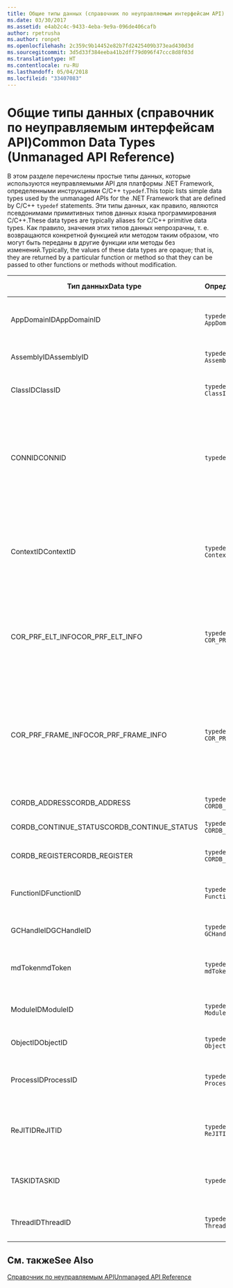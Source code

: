 ```yaml
---
title: Общие типы данных (справочник по неуправляемым интерфейсам API)
ms.date: 03/30/2017
ms.assetid: e4ab2c4c-9433-4eba-9e9a-096de406cafb
author: rpetrusha
ms.author: ronpet
ms.openlocfilehash: 2c359c9b14452e82b7fd2425409b373ead430d3d
ms.sourcegitcommit: 3d5d33f384eeba41b2dff79d096f47ccc8d8f03d
ms.translationtype: HT
ms.contentlocale: ru-RU
ms.lasthandoff: 05/04/2018
ms.locfileid: "33407083"
---
```

# <a name="common-data-types-unmanaged-api-reference"></a><span data-ttu-id="8f510-102">Общие типы данных (справочник по неуправляемым интерфейсам API)</span><span class="sxs-lookup"><span data-stu-id="8f510-102">Common Data Types (Unmanaged API Reference)</span></span>
<span data-ttu-id="8f510-103">В этом разделе перечислены простые типы данных, которые используются неуправляемыми API для платформы .NET Framework, определенными инструкциями C/C++ `typedef`.</span><span class="sxs-lookup"><span data-stu-id="8f510-103">This topic lists simple data types used by the unmanaged APIs for the .NET Framework that are defined by C/C++ `typedef` statements.</span></span> <span data-ttu-id="8f510-104">Эти типы данных, как правило, являются псевдонимами примитивных типов данных языка программирования C/C++.</span><span class="sxs-lookup"><span data-stu-id="8f510-104">These data types are typically aliases for C/C++ primitive data types.</span></span> <span data-ttu-id="8f510-105">Как правило, значения этих типов данных непрозрачны, т. е. возвращаются конкретной функцией или методом таким образом, что могут быть переданы в другие функции или методы без изменений.</span><span class="sxs-lookup"><span data-stu-id="8f510-105">Typically, the values of these data types are opaque; that is, they are returned by a particular function or method so that they can be passed to other functions or methods without modification.</span></span>  
  
|<span data-ttu-id="8f510-106">Тип данных</span><span class="sxs-lookup"><span data-stu-id="8f510-106">Data type</span></span>|<span data-ttu-id="8f510-107">Определение</span><span class="sxs-lookup"><span data-stu-id="8f510-107">Definition</span></span>|<span data-ttu-id="8f510-108">Определен в</span><span class="sxs-lookup"><span data-stu-id="8f510-108">Defined in</span></span>|<span data-ttu-id="8f510-109">Описание</span><span class="sxs-lookup"><span data-stu-id="8f510-109">Description</span></span>|  
|---------------|----------------|----------------|-----------------|  
|<span data-ttu-id="8f510-110">AppDomainID</span><span class="sxs-lookup"><span data-stu-id="8f510-110">AppDomainID</span></span>|`typedef UINT_PTR AppDomainID;`|<span data-ttu-id="8f510-111">corprof.h</span><span class="sxs-lookup"><span data-stu-id="8f510-111">corprof.h</span></span>|<span data-ttu-id="8f510-112">Идентификатор домена приложения.</span><span class="sxs-lookup"><span data-stu-id="8f510-112">The identifier of an application domain.</span></span>|  
|<span data-ttu-id="8f510-113">AssemblyID</span><span class="sxs-lookup"><span data-stu-id="8f510-113">AssemblyID</span></span>|`typedef UINT_PTR AssemblyID;`|<span data-ttu-id="8f510-114">corprof.h</span><span class="sxs-lookup"><span data-stu-id="8f510-114">corprof.h</span></span>|<span data-ttu-id="8f510-115">Идентификатор сборки.</span><span class="sxs-lookup"><span data-stu-id="8f510-115">The identifier of an assembly.</span></span>|  
|<span data-ttu-id="8f510-116">ClassID</span><span class="sxs-lookup"><span data-stu-id="8f510-116">ClassID</span></span>|`typedef UINT_PTR ClassID;`|<span data-ttu-id="8f510-117">corprof.h</span><span class="sxs-lookup"><span data-stu-id="8f510-117">corprof.h</span></span>|<span data-ttu-id="8f510-118">Идентификатор управляемого класса.</span><span class="sxs-lookup"><span data-stu-id="8f510-118">The identifier of a managed class.</span></span>|  
|<span data-ttu-id="8f510-119">CONNID</span><span class="sxs-lookup"><span data-stu-id="8f510-119">CONNID</span></span>|`typedef DWORD CONNID;`|<span data-ttu-id="8f510-120">cordebug.h, mscoree.h</span><span class="sxs-lookup"><span data-stu-id="8f510-120">cordebug.h, mscoree.h</span></span>|<span data-ttu-id="8f510-121">Идентификатор подключения для потока, подключенного к экземпляру Microsoft SQL Server.</span><span class="sxs-lookup"><span data-stu-id="8f510-121">The connection identifier for a thread that is connected to an instance of Microsoft SQL Server.</span></span>|  
|<span data-ttu-id="8f510-122">ContextID</span><span class="sxs-lookup"><span data-stu-id="8f510-122">ContextID</span></span>|`typedef UINT_PTR ContextID;`|<span data-ttu-id="8f510-123">corprof.h</span><span class="sxs-lookup"><span data-stu-id="8f510-123">corprof.h</span></span>|<span data-ttu-id="8f510-124">Идентификатор контекста, связанного с определенным управляемым потоком.</span><span class="sxs-lookup"><span data-stu-id="8f510-124">The identifier of the context associated with a particular managed thread.</span></span>|  
|<span data-ttu-id="8f510-125">COR_PRF_ELT_INFO</span><span class="sxs-lookup"><span data-stu-id="8f510-125">COR_PRF_ELT_INFO</span></span>|`typedef UINT_PTR COR_PRF_ELT_INFO;`|<span data-ttu-id="8f510-126">corprof.h</span><span class="sxs-lookup"><span data-stu-id="8f510-126">corprof.h</span></span>|<span data-ttu-id="8f510-127">Непрозрачный дескриптор, представляющий сведения об определенном кадре стека.</span><span class="sxs-lookup"><span data-stu-id="8f510-127">An opaque handle that represents information about a particular stack frame.</span></span>|  
|<span data-ttu-id="8f510-128">COR_PRF_FRAME_INFO</span><span class="sxs-lookup"><span data-stu-id="8f510-128">COR_PRF_FRAME_INFO</span></span>|`typedef UINT_PTR COR_PRF_FRAME_INFO;`|<span data-ttu-id="8f510-129">corprof.h</span><span class="sxs-lookup"><span data-stu-id="8f510-129">corprof.h</span></span>|<span data-ttu-id="8f510-130">Непрозрачный дескриптор, который указывает на кадр стека.</span><span class="sxs-lookup"><span data-stu-id="8f510-130">An opaque handle that points to a stack frame.</span></span> <span data-ttu-id="8f510-131">Допускается только при обратном вызове, к которому он передается.</span><span class="sxs-lookup"><span data-stu-id="8f510-131">It is valid only during the callback to which it is passed.</span></span>|  
|<span data-ttu-id="8f510-132">CORDB_ADDRESS</span><span class="sxs-lookup"><span data-stu-id="8f510-132">CORDB_ADDRESS</span></span>|`typedef ULONG64 CORDB_ADDRESS;`|<span data-ttu-id="8f510-133">cordebug.h</span><span class="sxs-lookup"><span data-stu-id="8f510-133">cordebug.h</span></span>|<span data-ttu-id="8f510-134">Адрес в памяти.</span><span class="sxs-lookup"><span data-stu-id="8f510-134">An address in memory.</span></span>|  
|<span data-ttu-id="8f510-135">CORDB_CONTINUE_STATUS</span><span class="sxs-lookup"><span data-stu-id="8f510-135">CORDB_CONTINUE_STATUS</span></span>|`typedef DWORD CORDB_CONTINUE_STATUS;`|<span data-ttu-id="8f510-136">cordebug.h</span><span class="sxs-lookup"><span data-stu-id="8f510-136">cordebug.h</span></span>|<span data-ttu-id="8f510-137">Состояние продолжения.</span><span class="sxs-lookup"><span data-stu-id="8f510-137">The continuation status.</span></span>|  
|<span data-ttu-id="8f510-138">CORDB_REGISTER</span><span class="sxs-lookup"><span data-stu-id="8f510-138">CORDB_REGISTER</span></span>|`typedef ULONG64 CORDB_REGISTER;`|<span data-ttu-id="8f510-139">cordebug.h</span><span class="sxs-lookup"><span data-stu-id="8f510-139">cordebug.h</span></span>|<span data-ttu-id="8f510-140">Значение регистра ЦП.</span><span class="sxs-lookup"><span data-stu-id="8f510-140">The value of a CPU register.</span></span>|  
|<span data-ttu-id="8f510-141">FunctionID</span><span class="sxs-lookup"><span data-stu-id="8f510-141">FunctionID</span></span>|`typedef UINT_PTR FunctionID;`|<span data-ttu-id="8f510-142">corprof.h</span><span class="sxs-lookup"><span data-stu-id="8f510-142">corprof.h</span></span>|<span data-ttu-id="8f510-143">Идентификатор функции или метода.</span><span class="sxs-lookup"><span data-stu-id="8f510-143">The identifier of a function or method.</span></span>|  
|<span data-ttu-id="8f510-144">GCHandleID</span><span class="sxs-lookup"><span data-stu-id="8f510-144">GCHandleID</span></span>|`typedef UINT_PTR GCHandleID;`|<span data-ttu-id="8f510-145">corprof.h</span><span class="sxs-lookup"><span data-stu-id="8f510-145">corprof.h</span></span>|<span data-ttu-id="8f510-146">Обработчик сборки мусора.</span><span class="sxs-lookup"><span data-stu-id="8f510-146">A garbage collection handle.</span></span>|  
|<span data-ttu-id="8f510-147">mdToken</span><span class="sxs-lookup"><span data-stu-id="8f510-147">mdToken</span></span>|`typedef UINT32 mdToken;`|<span data-ttu-id="8f510-148">corprof.h</span><span class="sxs-lookup"><span data-stu-id="8f510-148">corprof.h</span></span>|<span data-ttu-id="8f510-149">Токен метаданных (строка в таблице метаданных).</span><span class="sxs-lookup"><span data-stu-id="8f510-149">A   metadata token (a row in a metadata table).</span></span>|  
|<span data-ttu-id="8f510-150">ModuleID</span><span class="sxs-lookup"><span data-stu-id="8f510-150">ModuleID</span></span>|`typedef UINT_PTR ModuleID;`|<span data-ttu-id="8f510-151">corprof.h</span><span class="sxs-lookup"><span data-stu-id="8f510-151">corprof.h</span></span>|<span data-ttu-id="8f510-152">Идентификатор модуля сборки.</span><span class="sxs-lookup"><span data-stu-id="8f510-152">The identifier of an assembly module.</span></span>|  
|<span data-ttu-id="8f510-153">ObjectID</span><span class="sxs-lookup"><span data-stu-id="8f510-153">ObjectID</span></span>|`typedef UINT_PTR ObjectID;`|<span data-ttu-id="8f510-154">corprof.h</span><span class="sxs-lookup"><span data-stu-id="8f510-154">corprof.h</span></span>|<span data-ttu-id="8f510-155">Идентификатор объекта.</span><span class="sxs-lookup"><span data-stu-id="8f510-155">The identifier of an object.</span></span>|  
|<span data-ttu-id="8f510-156">ProcessID</span><span class="sxs-lookup"><span data-stu-id="8f510-156">ProcessID</span></span>|`typedef UINT_PTR ProcessID;`|<span data-ttu-id="8f510-157">corprof.h</span><span class="sxs-lookup"><span data-stu-id="8f510-157">corprof.h</span></span>|<span data-ttu-id="8f510-158">Идентификатор управляемого процесса.</span><span class="sxs-lookup"><span data-stu-id="8f510-158">The identifier of a managed process.</span></span>|  
|<span data-ttu-id="8f510-159">ReJITID</span><span class="sxs-lookup"><span data-stu-id="8f510-159">ReJITID</span></span>|`typedef UINT_PTR ReJITID;`|<span data-ttu-id="8f510-160">corprof.h</span><span class="sxs-lookup"><span data-stu-id="8f510-160">corprof.h</span></span>|<span data-ttu-id="8f510-161">Идентификатор функции, откомпилированной по требованию.</span><span class="sxs-lookup"><span data-stu-id="8f510-161">The identifier of a jitted function.</span></span>|  
|<span data-ttu-id="8f510-162">TASKID</span><span class="sxs-lookup"><span data-stu-id="8f510-162">TASKID</span></span>|`typedef UINT64 TASKID;`|<span data-ttu-id="8f510-163">cordebug.h, mscoree.h</span><span class="sxs-lookup"><span data-stu-id="8f510-163">cordebug.h, mscoree.h</span></span>|<span data-ttu-id="8f510-164">Идентификатор [ICLRTask](../../../docs/framework/unmanaged-api/hosting/iclrtask-interface.md) экземпляра.</span><span class="sxs-lookup"><span data-stu-id="8f510-164">The identifier of an [ICLRTask](../../../docs/framework/unmanaged-api/hosting/iclrtask-interface.md) instance.</span></span>|  
|<span data-ttu-id="8f510-165">ThreadID</span><span class="sxs-lookup"><span data-stu-id="8f510-165">ThreadID</span></span>|`typedef UINT_PTR ThreadID;`|<span data-ttu-id="8f510-166">corprof.h</span><span class="sxs-lookup"><span data-stu-id="8f510-166">corprof.h</span></span>|<span data-ttu-id="8f510-167">Идентификатор управляемого потока.</span><span class="sxs-lookup"><span data-stu-id="8f510-167">The identifier of a managed thread.</span></span>|  
  
## <a name="see-also"></a><span data-ttu-id="8f510-168">См. также</span><span class="sxs-lookup"><span data-stu-id="8f510-168">See Also</span></span>  
 [<span data-ttu-id="8f510-169">Справочник по неуправляемым API</span><span class="sxs-lookup"><span data-stu-id="8f510-169">Unmanaged API Reference</span></span>](../../../docs/framework/unmanaged-api/index.md)
